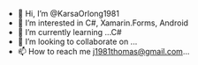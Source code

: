 - 👋 Hi, I’m @KarsaOrlong1981
- 👀 I’m interested in C#, Xamarin.Forms, Android
- 🌱 I’m currently learning ...C#
- 💞️ I’m looking to collaborate on ...
- 📫 How to reach me j1981thomas@gmail.com...

<!---
KarsaOrlong1981/KarsaOrlong1981 is a ✨ special ✨ repository because its `README.md` (this file) appears on your GitHub profile.
You can click the Preview link to take a look at your changes.
--->
